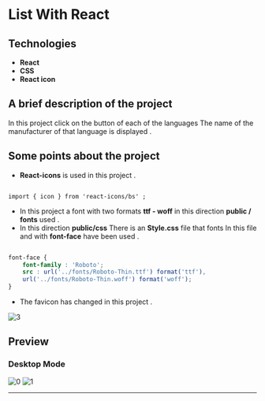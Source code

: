 # List With React

## Technologies

- **React**
- **CSS**
- **React icon**

## A brief description of the project

In this project click on the button of each of the languages
The name of the manufacturer of that language is displayed .

## Some points about the project

- **React-icons** is used in this project .

```JSX

import { icon } from 'react-icons/bs' ;

```
- In this project a font with two formats **ttf - woff** in this direction **public / fonts** used .
- In this direction **public/css** There is an **Style.css** file
that fonts In this file and with **font-face** have been used .

```Css

font-face {
    font-family : 'Roboto';
    src : url('../fonts/Roboto-Thin.ttf') format('ttf'),
    url('../fonts/Roboto-Thin.woff') format('woff');
}

```

- The favicon has changed in this project .

![3](https://user-images.githubusercontent.com/100797809/180575619-77c0834c-e646-4371-8f1c-5fc18961f225.png)

## Preview

### Desktop Mode

![0](https://user-images.githubusercontent.com/100797809/180575604-ac7988e1-e04a-47de-8009-45e466d75910.png)
![1](https://user-images.githubusercontent.com/100797809/180575611-a62d4662-0a79-4a86-b16b-7ceae5cef3c5.png)

---
